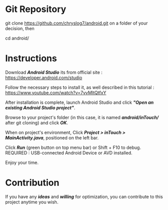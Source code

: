 # Git Repository

git clone https://github.com/chryslog7/android.git on a folder of your decision, then

cd android/ 

# Instructions

Download **_Android Studio_** its from official site : https://developer.android.com/studio 

Follow the necessary steps to install it, as well described in this tutorial  : https://www.youtube.com/watch?v=7vvMltQtfxY

After installation is complete, launch Android Studio and click **_"Open an existing Android Studio project"_**.

Browse to your project's folder (in this case, it is named **_android/inTouch/_** after git cloning) and click **_OK_**.

When on project's environment, Click **_Project > inTouch > MainActivity.java_**, positioned on the left bar.

Click **_Run_** (green button on top menu bar) or Shift + F10 to debug. REQUIRED : USB-connected Android Device or AVD installed.

Enjoy your time.

# Contribution

If you have any **_ideas_** and **_willing_** for optimization, you can contribute to this project anytime you wish.
